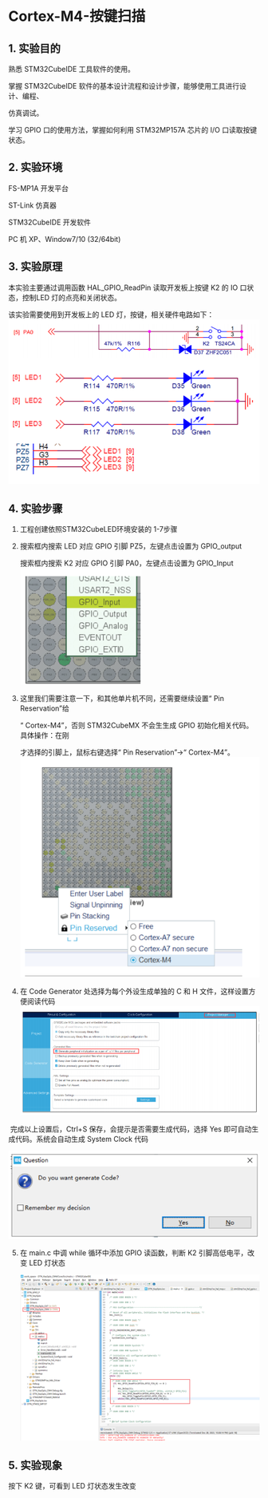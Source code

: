 #							Cortex-M4-按键扫描

## 1. 实验目的

熟悉 STM32CubeIDE 工具软件的使用。

掌握 STM32CubeIDE 软件的基本设计流程和设计步骤，能够使用工具进行设计、编程、

仿真调试。

学习 GPIO 口的使用方法，掌握如何利用 STM32MP157A 芯片的 I/O 口读取按键状态。

##	2. 实验环境

FS-MP1A 开发平台

ST-Link 仿真器

STM32CubeIDE 开发软件

PC 机 XP、Window7/10 (32/64bit)

##	3. 实验原理

本实验主要通过调用函数 HAL_GPIO_ReadPin 读取开发板上按键 K2 的 IO 口状态，控制LED 灯的点亮和关闭状态。

该实验需要使用到开发板上的 LED 灯，按键，相关硬件电路如下：
![image-20231228214531266](.\Picture\image-20231228214531266.png)

## 4. 实验步骤

1.   工程创建依照STM32CubeLED环境安装的 1-7步骤

2.   搜索框内搜索 LED 对应 GPIO 引脚 PZ5，左键点击设置为 GPIO_output

     搜索框内搜索 K2 对应 GPIO 引脚 PA0，左键点击设置为 GPIO_Input
     ![image-20231228215634046](.\Picture\image-20231228215634046.png)

3.   这里我们需要注意一下，和其他单片机不同，还需要继续设置“ Pin Reservation”给

     “ Cortex-M4”，否则 STM32CubeMX 不会生生成 GPIO 初始化相关代码。具体操作：在刚

     才选择的引脚上，鼠标右键选择“ Pin Reservation”->“ Cortex-M4”。
     ![image-20231228215704028](.\Picture\image-20231228215704028.png)

4.   在 Code Generator 处选择为每个外设生成单独的 C 和 H 文件，这样设置方便阅读代码
     ![image-20231228215741239](.\Picture\image-20231228215741239.png)

​			完成以上设置后，Ctrl+S 保存，会提示是否需要生成代码，选择 Yes 即可自动生成代码。系统会自动生成 System Clock 代码

![image-20231228215819857](.\Picture\image-20231228215819857.png)

5.   在 main.c 中调 while 循环中添加 GPIO 读函数，判断 K2 引脚高低电平，改变 LED 灯状态

     ![image-20231228223946248](.\Picture\image-20231228223946248.png)

## 5. 实验现象

 按下 K2 键，可看到 LED 灯状态发生改变
